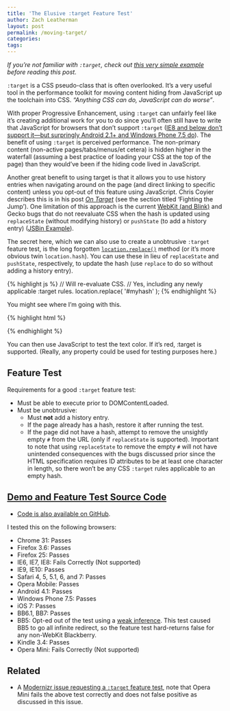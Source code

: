 ```yaml
---
title: 'The Elusive :target Feature Test'
author: Zach Leatherman
layout: post
permalink: /moving-target/
categories:
tags:
---
```


*If you’re not familiar with `:target`, check out [this very simple example](http://www.zachleat.com/test/css-target-feature-test/control.html) before reading this post.*

`:target` is a CSS pseudo-class that is often overlooked. It’s a very useful tool in the performance toolkit for moving content hiding from JavaScript up the toolchain into CSS. *“Anything CSS can do, JavaScript can do worse”*.

With proper Progressive Enhancement, using `:target` can unfairly feel like it’s creating additional work for you to do since you’ll often still have to write that JavaScript for browsers that don’t support `:target` ([IE8 and below don’t support it—but surpringly Android 2.1+ and Windows Phone 7.5 do](https://developer.mozilla.org/en-US/docs/Web/CSS/:target#Browser_compatibility)). The benefit of using `:target` is perceived performance. The non-primary content (non-active pages/tabs/menus/et cetera) is hidden higher in the waterfall (assuming a best practice of loading your CSS at the top of the page) than they would’ve been if the hiding code lived in JavaScript.

Another great benefit to using target is that it allows you to use history entries when navigating around on the page (and direct linking to specific content) unless you opt-out of this feature using JavaScript. Chris Coyier describes this is in his post *[On Target](http://css-tricks.com/on-target/)* (see the section titled ‘Fighting the Jump’). One limitation of this approach is the current [WebKit (and Blink)](https://bugs.webkit.org/show_bug.cgi?id=83490) and Gecko bugs that do not reevaluate CSS when the hash is updated using `replaceState` (without modifying history) or `pushState` (to add a history entry) ([JSBin Example](http://jsbin.com/esunoh/2)).

The secret here, which we can also use to create a unobtrusive `:target` feature test, is the long forgotten [`location.replace()`](https://developer.mozilla.org/en-US/docs/Web/API/Location.replace) method (or it’s more obvious twin `location.hash`). You can use these in lieu of `replaceState` and `pushState`, respectively, to update the hash (use `replace` to do so without adding a history entry).

{% highlight js %}
// Will re-evaluate CSS.
// Yes, including any newly applicable :target rules.
location.replace( '#myhash' );
{% endhighlight %}

You might see where I’m going with this.

{% highlight html %}
<style>
#myhash:target { color: red; }
</style>
<div id="myhash"></div>
{% endhighlight %}

You can then use JavaScript to test the text color. If it’s red, :target is supported. (Really, any property could be used for testing purposes here.)

## Feature Test

Requirements for a good `:target` feature test:

* Must be able to execute prior to DOMContentLoaded.
* Must be unobtrusive:
    * Must **not** add a history entry.
    * If the page already has a hash, restore it after running the test.
    * If the page did not have a hash, attempt to remove the unsightly empty `#` from the URL (only if `replaceState` is supported). Important to note that using `replaceState` to remove the empty `#` will not have unintended consequences with the bugs discussed prior since the HTML specification requires ID attributes to be at least one character in length, so there won’t be any CSS `:target` rules applicable to an empty hash.

## [Demo and Feature Test Source Code](http://www.zachleat.com/test/css-target-feature-test/insertNode.html)

* [Code is also available on GitHub](https://github.com/zachleat/Compatibility-Tests/tree/master/css-target-feature-test).

I tested this on the following browsers:

* Chrome 31: Passes
* Firefox 3.6: Passes 
* Firefox 25: Passes
* IE6, IE7, IE8: Fails Correctly (Not supported)
* IE9, IE10: Passes
* Safari 4, 5, 5.1, 6, and 7: Passes
* Opera Mobile: Passes
* Android 4.1: Passes
* Windows Phone 7.5: Passes
* iOS 7: Passes
* BB6.1, BB7: Passes
* BB5: Opt-ed out of the test using a [weak inference](https://gist.github.com/jdalton/812950). This test caused BB5 to go all infinite redirect, so the feature test hard-returns false for any non-WebKit Blackberry.
* Kindle 3.4: Passes
* Opera Mini: Fails Correctly (Not supported)

## Related

* A [Modernizr issue requesting a `:target` feature test](https://github.com/Modernizr/Modernizr/issues/440), note that Opera Mini fails the above test correctly and does not false positive as discussed in this issue.
